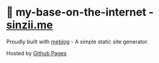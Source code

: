 # :house_with_garden:	 my-base-on-the-internet - [sinzii.me](https://sinzii.me)

Proudly built with [meblog](https://github.com/sinzii/meblog) - A simple static site generator.

Hosted by [Github Pages](https://pages.github.com/)
